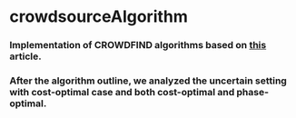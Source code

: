 # crowdsourceAlgorithm

### Implementation of CROWDFIND algorithms based on [this](https://ieeexplore.ieee.org/abstract/document/6816715/) article.

### After the algorithm outline, we analyzed the uncertain setting with cost-optimal case and both cost-optimal and phase-optimal.